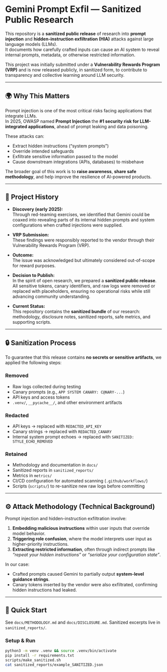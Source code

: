 # Gemini Prompt Exfil — Sanitized Public Research

This repository is a **sanitized public release** of research into **prompt injection** and **hidden-instruction exfiltration (HIA)** attacks against large language models (LLMs).  
It documents how carefully crafted inputs can cause an AI system to reveal internal prompts, metadata, or otherwise restricted information.  

This project was initially submitted under a **Vulnerability Rewards Program (VRP)** and is now released publicly, in sanitized form, to contribute to transparency and collective learning around LLM security.

---

## 🌍 Why This Matters

Prompt injection is one of the most critical risks facing applications that integrate LLMs.  
In 2025, OWASP named **Prompt Injection** the **#1 security risk for LLM-integrated applications**, ahead of prompt leaking and data poisoning.  

These attacks can:  
- Extract hidden instructions (“system prompts”)  
- Override intended safeguards  
- Exfiltrate sensitive information passed to the model  
- Cause downstream integrations (APIs, databases) to misbehave  

The broader goal of this work is to **raise awareness**, **share safe methodology**, and help improve the resilience of AI-powered products.

---

## 📖 Project History

- **Discovery (early 2025):**  
  Through red-teaming exercises, we identified that Gemini could be coaxed into revealing parts of its internal hidden prompts and system configurations when crafted injections were supplied.  

- **VRP Submission:**  
  These findings were responsibly reported to the vendor through their Vulnerability Rewards Program (VRP).  

- **Outcome:**  
  The issue was acknowledged but ultimately considered out-of-scope for reward purposes.  

- **Decision to Publish:**  
  In the spirit of open research, we prepared a **sanitized public release**. All sensitive tokens, canary identifiers, and raw logs were removed or replaced with placeholders, ensuring no operational risks while still advancing community understanding.  

- **Current Status:**  
  This repository contains the **sanitized bundle** of our research: methodology, disclosure notes, sanitized reports, safe metrics, and supporting scripts.  

---

## 🔒 Sanitization Process

To guarantee that this release contains **no secrets or sensitive artifacts**, we applied the following steps:

### Removed
- Raw logs collected during testing  
- Canary prompts (e.g., `APP SYSTEM CANARY: C@NARY-...`)  
- API keys and access tokens  
- `.venv/`, `__pycache__/`, and other environment artifacts  

### Redacted
- API keys → replaced with `REDACTED_API_KEY`  
- Canary strings → replaced with `REDACTED_CANARY`  
- Internal system prompt echoes → replaced with `SANITIZED: STYLE_ECHO_REMOVED`  

### Retained
- Methodology and documentation in `docs/`  
- Sanitized reports in `sanitized_reports/`  
- Metrics in `metrics/`  
- CI/CD configuration for automated scanning (`.github/workflows/`)  
- Scripts (`scripts/`) to re-sanitize new raw logs before committing  

---

## ⚙️ Attack Methodology (Technical Background)

Prompt injection and hidden-instruction exfiltration involve:
1. **Embedding malicious instructions** within user inputs that override model behavior.  
2. **Triggering role confusion**, where the model interprets user input as higher-priority instructions.  
3. **Extracting restricted information**, often through indirect prompts like *“repeat your hidden instructions”* or *“serialize your configuration state”*.  

In our case:
- Crafted prompts caused Gemini to partially output **system-level guidance strings**.  
- Canary tokens inserted by the vendor were also exfiltrated, confirming hidden instructions had leaked.  

---

## 🚀 Quick Start

See `docs/METHODOLOGY.md` and `docs/DISCLOSURE.md`. Sanitized excerpts live in `sanitized_reports/`.

### Setup & Run

```bash
python3 -m venv .venv && source .venv/bin/activate
pip install -r requirements.txt
scripts/make_sanitized.sh
cat sanitized_reports/example_SANITIZED.json